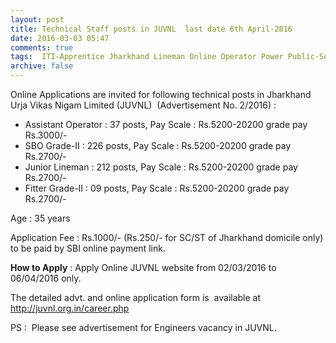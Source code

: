 ```yaml
---
layout: post
title: Technical Staff posts in JUVNL  last date 6th April-2016   
date: 2016-03-03 05:47
comments: true
tags:  ITI-Apprentice Jharkhand Lineman Online Operator Power Public-Sector 
archive: false
---
```

Online Applications are invited for following technical posts in Jharkhand Urja Vikas Nigam Limited (JUVNL)  (Advertisement No. 2/2016) :

- Assistant Operator : 37 posts, Pay Scale : Rs.5200-20200 grade pay Rs.3000/-
- SBO Grade-II : 226 posts, Pay Scale : Rs.5200-20200 grade pay Rs.2700/-
- Junior Lineman : 212 posts, Pay Scale : Rs.5200-20200 grade pay Rs.2700/-
- Fitter Grade-II : 09 posts, Pay Scale : Rs.5200-20200 grade pay Rs.2700/- 

Age : 35 years 

Application Fee : Rs.1000/- (Rs.250/- for SC/ST of Jharkhand domicile only) to be paid by SBI online payment link. 

**How to Apply** : Apply Online JUVNL website from 02/03/2016 to 06/04/2016 only.



The detailed advt. and online application form is  available at <http://juvnl.org.in/career.php>

PS :  Please see advertisement for Engineers vacancy in JUVNL.
